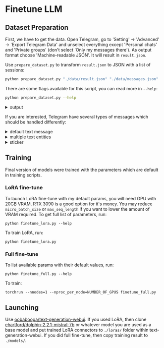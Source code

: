 # Finetune LLM

## Dataset Preparation

First, we have to get the data. Open Telegram, go to 'Setting' -> 'Advanced' -> 'Export Telegram Data' and unselect everything except 'Personal chats' and 'Private groups' (don't select 'Only my messages there'). As output format choose 'Machine-readable JSON'. It will result in `result.json`.

Use `prepare_dataset.py` to transform `result.json` to JSON with a list of sessions:

```bash
python prepare_dataset.py "./data/result.json" "./data/messages.json"
```

There are some flags available for this script, you can read more in `--help`:

```bash
python prepare_dataset.py --help
```

<details>
<summary>output</summary>

```
NAME
    prepare_dataset.py - Transforms chat histories from .json telegram export to .json with a list of sessions. Session is a list of messages, where each message is a dict with fields 'author' and 'text'.

SYNOPSIS
    prepare_dataset.py INPUT OUTPUT <flags>

DESCRIPTION
    Transforms chat histories from .json telegram export to .json with a list of sessions. Session is a list of messages, where each message is a dict with fields 'author' and 'text'.

POSITIONAL ARGUMENTS
    INPUT
        Type: str
        Path to .json telegram export, usually called result.json
    OUTPUT
        Type: str
        Path to output .json file

FLAGS
    -t, --target_name=TARGET_NAME
        Type: Optional[str | None]
        Default: None
        The name of the person to target. This person will be present in every session. If empty, will be tried to be detected from "Saved Messages"
    -l, --last_x_months=LAST_X_MONTHS
        Type: int
        Default: 24
        Number of last months to use messages from
    -s, --session_minutes_threshold=SESSION_MINUTES_THRESHOLD
        Type: int
        Default: 10
        Threshold in minutes where messages will belong to the same session
    -c, --concat_one_user_messages_delimeter=CONCAT_ONE_USER_MESSAGES_DELIMETER
        Type: str
        Default: '\n>>> '
        Users might type several messages one after each other. They are concatenated using this delimeter

NOTES
    You can also use flags syntax for POSITIONAL ARGUMENTS
```

</details>

If you are interested, Telegram have several types of messages which should be handled differently:

<details>
<summary>default text message</summary>

```
{
 "id": 123,
 "type": "message",
 "date": "2023-10-31T15:23:38",
 "date_unixtime": "1698746018",
 "from": "Username",
 "from_id": "user123",
 "text": "ты где?",
 "text_entities": [
  {
   "type": "plain",
   "text": "ты где?"
  }
 ]
}
```

</details>

<details>
<summary>multiple text entities</summary>

```
{
 "id": 345,
 "type": "message",
 "date": "2023-10-25T01:56:50",
 "date_unixtime": "1698179210",
 "from": "Username",
 "from_id": "user456",
 "text": [
  "California suspends GM Cruise's autonomous vehicle deployment | Hacker News\n",
  {
   "type": "link",
   "text": "https://news.ycombinator.com/item?id=38002752"
  }
 ],
 "text_entities": [
  {
   "type": "plain",
   "text": "California suspends GM Cruise's autonomous vehicle deployment | Hacker News\n"
  },
  {
   "type": "link",
   "text": "https://news.ycombinator.com/item?id=38002752"
  }
 ]
}
```

</details>

<details>
<summary>sticker</summary>

```
{
 "id": 789,
 "type": "message",
 "date": "2023-10-30T23:24:20",
 "date_unixtime": "1698688460",
 "from": "Username",
 "from_id": "user789",
 "file": "(File not included. Change data exporting settings to download.)",
 "thumbnail": "(File not included. Change data exporting settings to download.)",
 "media_type": "sticker",
 "sticker_emoji": "🤗",
 "width": 512,
 "height": 501,
 "text": "",
 "text_entities": []
}
```

</details>

## Training

Final version of models were trained with the parameters which are default in training scripts.

### LoRA fine-tune

To launch LoRA fine-tune with my default params, you will need GPU with 20GB VRAM. RTX 3090 is a good option for it's money. You may reduce `micro_batch_size` or `max_seq_length` if you want to lower the amount of VRAM required. To get full list of parameters, run:

```
python finetune_lora.py --help
```

To train LoRA, run:

```
python finetune_lora.py
```

### Full fine-tune

To list available params with their default values, run:

```
python finetune_full.py --help
```

To train:

```
torchrun --nnodes=1 --nproc_per_node=NUMBER_OF_GPUS finetune_full.py
```

## Launching

Use [oobabooga/text-generation-webui](https://github.com/oobabooga/text-generation-webui). If you used LoRA, then clone [ehartford/dolphin-2.2.1-mistral-7b](https://huggingface.co/ehartford/dolphin-2.2.1-mistral-7b) or whatever model you are used as a base model and put trained LoRA connectors to `./loras/` folder within text-generation-webui. If you did full fine-tune, then copy training result to `./models/`.
